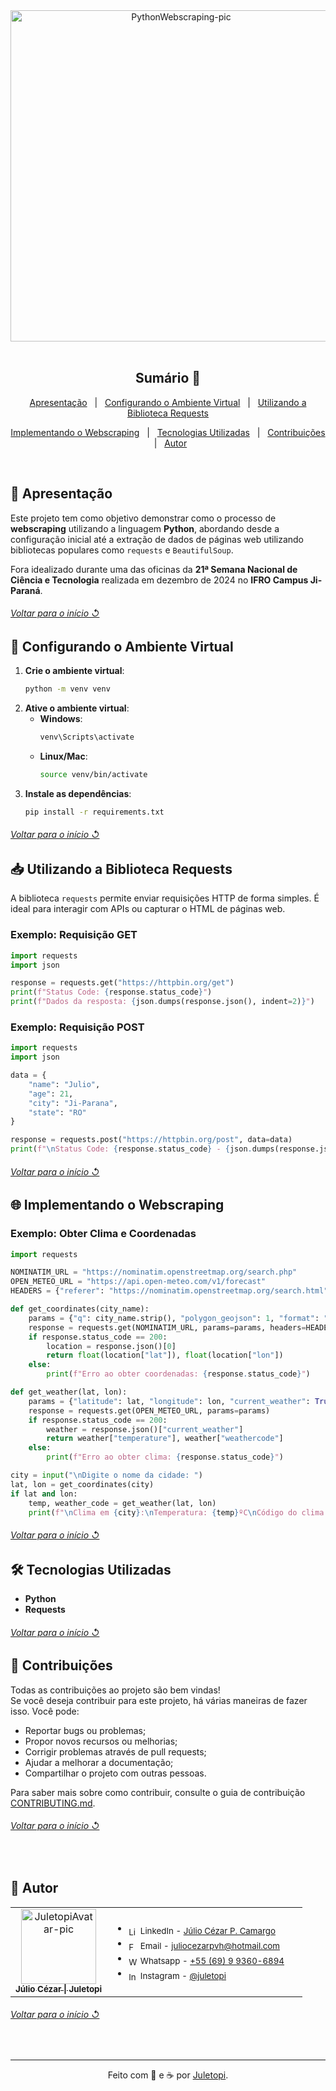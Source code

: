 <!--
❗ ➤ References used in this Repository:
🔗 • https://github.com/piyushsuthar/github-readme-quotes
🔗 • https://github.com/kyechan99/capsule-render
🔗 • https://github.com/DenverCoder1/custom-icon-badges
🔗 • https://shields.io
🔗 • https://emoji.gg
🔗 • https://getemoji.com
-->

<!-- PRESENTATION -->

<div align="center">
  <img src="https://github.com/user-attachments/assets/e459ca7b-7f36-43aa-b2a4-d43a233ca14e" alt="PythonWebscraping-pic" width="530px" title="Repositório de Webscraping com Python">
</div>
<br>

<!-- SUMMARY -->

<h2 align="center">Sumário 🧾</h2>

<div align="center">
  <p align="center">
    <a href="#-apresentação">Apresentação</a> &#xa0; | &#xa0;
    <a href="#-configurando-o-ambiente-virtual">Configurando o Ambiente Virtual</a> &#xa0; | &#xa0;
    <a href="#-utilizando-a-biblioteca-requests">Utilizando a Biblioteca Requests</a>
  </p>
  <p align="center">
    <a href="#-implementando-o-webscraping">Implementando o Webscraping</a> &#xa0; | &#xa0;
    <a href="#️-tecnologias-utilizadas">Tecnologias Utilizadas</a> &#xa0; | &#xa0;
    <a href="#-contribuições">Contribuições</a> &#xa0; | &#xa0;
    <a href="#-autor">Autor</a>
  </p>
</div>
<br>

<!-- ABOUT THE PAGE -->

## 📖 Apresentação
Este projeto tem como objetivo demonstrar como o processo de **webscraping** utilizando a linguagem **Python**, abordando desde a configuração inicial até a extração de dados de páginas web utilizando bibliotecas populares como `requests` e `BeautifulSoup`. 

Fora idealizado durante uma das oficinas da **21ª Semana Nacional de Ciência e Tecnologia** realizada em dezembro de 2024 no **IFRO Campus Ji-Paraná**.

<div align="left">
  <h6><a href="#sumário-"> Voltar para o início ↺</a></h6>
</div>

## 🔧 Configurando o Ambiente Virtual 
1. **Crie o ambiente virtual**:
   ```bash
   python -m venv venv
   ```  
2. **Ative o ambiente virtual**:  
   - **Windows**:  
     ```bash
     venv\Scripts\activate
     ```  
   - **Linux/Mac**:  
     ```bash
     source venv/bin/activate
     ```  
3. **Instale as dependências**:  
   ```bash
   pip install -r requirements.txt
   ```

<div align="left">
  <h6><a href="#sumário-"> Voltar para o início ↺</a></h6>
</div>

## 📥 Utilizando a Biblioteca Requests 
A biblioteca `requests` permite enviar requisições HTTP de forma simples. É ideal para interagir com APIs ou capturar o HTML de páginas web.  

### Exemplo: Requisição GET

```python
import requests
import json

response = requests.get("https://httpbin.org/get")
print(f"Status Code: {response.status_code}")
print(f"Dados da resposta: {json.dumps(response.json(), indent=2)}")
```

### Exemplo: Requisição POST

```python
import requests
import json

data = {
    "name": "Julio",
    "age": 21,
    "city": "Ji-Parana",
    "state": "RO"
}

response = requests.post("https://httpbin.org/post", data=data)
print(f"\nStatus Code: {response.status_code} - {json.dumps(response.json(), indent=2)}")
```

<div align="left">
  <h6><a href="#sumário-"> Voltar para o início ↺</a></h6>
</div>

## 🌐 Implementando o Webscraping

### Exemplo: Obter Clima e Coordenadas

```python
import requests

NOMINATIM_URL = "https://nominatim.openstreetmap.org/search.php"
OPEN_METEO_URL = "https://api.open-meteo.com/v1/forecast"
HEADERS = {"referer": "https://nominatim.openstreetmap.org/search.html"}

def get_coordinates(city_name):
    params = {"q": city_name.strip(), "polygon_geojson": 1, "format": "jsonv2"}
    response = requests.get(NOMINATIM_URL, params=params, headers=HEADERS)
    if response.status_code == 200:
        location = response.json()[0]
        return float(location["lat"]), float(location["lon"])
    else:
        print(f"Erro ao obter coordenadas: {response.status_code}")

def get_weather(lat, lon):
    params = {"latitude": lat, "longitude": lon, "current_weather": True}
    response = requests.get(OPEN_METEO_URL, params=params)
    if response.status_code == 200:
        weather = response.json()["current_weather"]
        return weather["temperature"], weather["weathercode"]
    else:
        print(f"Erro ao obter clima: {response.status_code}")

city = input("\nDigite o nome da cidade: ")
lat, lon = get_coordinates(city)
if lat and lon:
    temp, weather_code = get_weather(lat, lon)
    print(f"\nClima em {city}:\nTemperatura: {temp}ºC\nCódigo do clima: {weather_code}")
```

<div align="left">
  <h6><a href="#sumário-"> Voltar para o início ↺</a></h6>
</div>

## 🛠️ Tecnologias Utilizadas
- **Python**
- **Requests**

<div align="left">
  <h6><a href="#sumário-"> Voltar para o início ↺</a></h6>
</div>

<!-- CONTRIBUTIONS -->

## 🤝 Contribuições

<p>Todas as contribuições ao projeto são bem vindas!<br>Se você deseja contribuir para este projeto, há várias maneiras de fazer isso. Você pode:</p>
<ul>
  <li>Reportar bugs ou problemas;</li>
  <li>Propor novos recursos ou melhorias;</li>
  <li>Corrigir problemas através de pull requests;</li>
  <li>Ajudar a melhorar a documentação;</li>
  <li>Compartilhar o projeto com outras pessoas.</li>
</ul>
<p>Para saber mais sobre como contribuir, consulte o guia de contribuição <a href="https://github.com/juletopi/Webscraping_com_Python/blob/main/CONTRIBUTING.md">CONTRIBUTING.md</a>.</p>

<div align="left">
  <h6><a href="#sumário-"> Voltar para o início ↺</a></h6>
</div>
<br>

<!-- AUTHOR -->

## 👤 Autor

<table>
  <tr>
    <td valign="top" width="33%">
      <div align="center">  
        <a href="https://github.com/juletopi">
          <img src="https://user-images.githubusercontent.com/76459155/220271784-9f930c36-c370-4518-9b56-604627c6e2b5.png" width="120px;" alt="JuletopiAvatar-pic" title="Autor: Juletopi" />
          <br>
          <sub><b>Júlio Cézar | Juletopi</b></sub>
        </a>
      </div>
    </td>
    <td valign="left" width="100%">
      <div align="left">
        <ul>
          <li>
            <sub><img align="center" src="https://cdn.jsdelivr.net/gh/devicons/devicon/icons/linkedin/linkedin-original.svg" height="15" alt="LinkedIn-icon"> LinkedIn - <a href="https://www.linkedin.com/in/julio-cezar-pereira-camargo/">Júlio Cézar P. Camargo</a></sub>
          </li>
          <li>
            <sub><img align="center" src="https://pngimg.com/uploads/email/email_PNG100738.png" height="15" alt="Facebook-icon"> Email - <a href="mailto:juliocezarpvh@hotmail.com">juliocezarpvh@hotmail.com</a></sub>
          </li>
          <li>
            <sub><img align="center" src="https://cdn3.emoji.gg/emojis/6158-whatsapp.png" height="15" alt="WhatsApp-icon"> Whatsapp - <a href="http://api.whatsapp.com/send?phone=5569993606894">+55 (69) 9 9360-6894</a></sub>
          </li>
          <li>
            <sub><img align="center" src="https://cdn3.emoji.gg/emojis/6333-instagram.png" height="15" alt="Instagram-icon"> Instagram - <a href="https://www.instagram.com/juletopi/">@juletopi</a></sub>
          </li>
        </ul>
      </div>
    </td>
  </tr>
</table>

<div align="left">
  <h6><a href="#sumário-"> Voltar para o início ↺</a></h6>
</div>

<br>

<!-- THANK YOU, GOODBYE -->

----

<div align="center">
  Feito com 🤍 e ☕ por <a href="https://github.com/juletopi"> Juletopi</a>.
</div>
